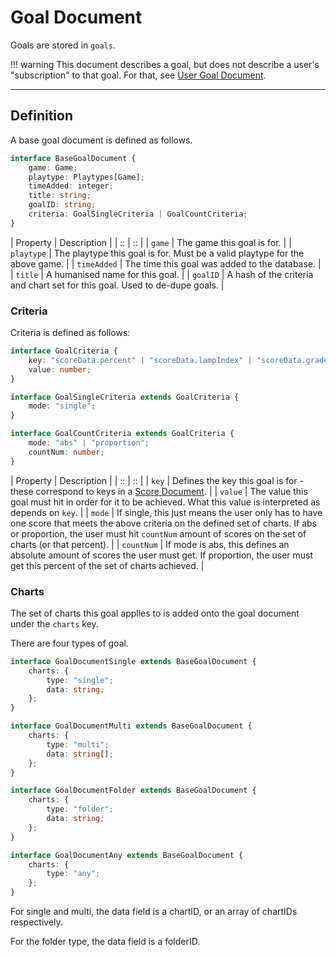 # Goal Document

Goals are stored in `goals`.

!!! warning
	This document describes a goal, but does not describe
	a user's "subscription" to that goal. For that, see
	[User Goal Document](./user-goal.md).

*****

## Definition

A base goal document is defined as follows.

```ts
interface BaseGoalDocument {
	game: Game;
	playtype: Playtypes[Game];
	timeAdded: integer;
	title: string;
	goalID: string;
	criteria: GoalSingleCriteria | GoalCountCriteria;
}
```

| Property | Description |
| :: | :: |
| `game` | The game this goal is for. |
| `playtype` | The playtype this goal is for. Must be a valid playtype for the above game. |
| `timeAdded` | The time this goal was added to the database. |
| `title` | A humanised name for this goal. |
| `goalID` | A hash of the criteria and chart set for this goal. Used to de-dupe goals. |

### Criteria

Criteria is defined as follows:

```ts
interface GoalCriteria {
	key: "scoreData.percent" | "scoreData.lampIndex" | "scoreData.gradeIndex" | "scoreData.score";
	value: number;
}

interface GoalSingleCriteria extends GoalCriteria {
	mode: "single";
}

interface GoalCountCriteria extends GoalCriteria {
	mode: "abs" | "proportion";
	countNum: number;
}
```

| Property | Description |
| :: | :: |
| `key` | Defines the key this goal is for - these correspond to keys in a [Score Document](./score.md). |
| `value` | The value this goal must hit in order for it to be achieved. What this value is interpreted as depends on `key`. |
| `mode` | If single, this just means the user only has to have one score that meets the above criteria on the defined set of charts. If abs or proportion, the user must hit `countNum` amount of scores on the set of charts (or that percent). |
| `countNum` | If mode is abs, this defines an absolute amount of scores the user must get. If proportion, the user must get this percent of the set of charts achieved. |

### Charts

The set of charts this goal applies to is added onto the
goal document under the `charts` key.

There are four types of goal.

```ts
interface GoalDocumentSingle extends BaseGoalDocument {
	charts: {
		type: "single";
		data: string;
	};
}

interface GoalDocumentMulti extends BaseGoalDocument {
	charts: {
		type: "multi";
		data: string[];
	};
}

interface GoalDocumentFolder extends BaseGoalDocument {
	charts: {
		type: "folder";
		data: string;
	};
}

interface GoalDocumentAny extends BaseGoalDocument {
	charts: {
		type: "any";
	};
}
```

For single and multi, the data field is a chartID, or an
array of chartIDs respectively.

For the folder type, the data field is a folderID.